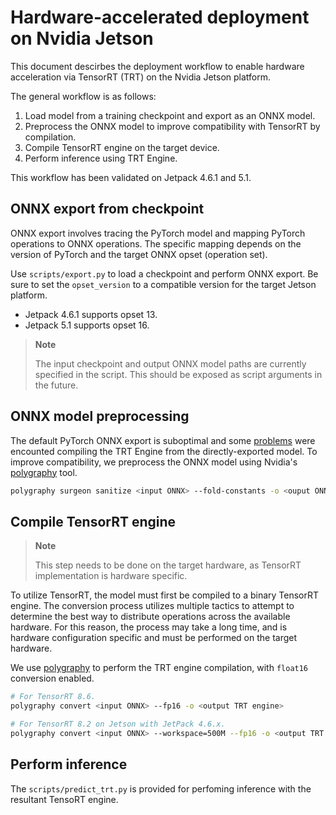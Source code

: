 # Hardware-accelerated deployment on Nvidia Jetson

This document descirbes the deployment workflow to enable hardware acceleration via TensorRT (TRT)
on the Nvidia Jetson platform.

The general workflow is as follows:

1. Load model from a training checkpoint and export as an ONNX model.
2. Preprocess the ONNX model to improve compatibility with TensorRT by compilation.
3. Compile TensorRT engine on the target device.
4. Perform inference using TRT Engine.

This workflow has been validated on Jetpack 4.6.1 and 5.1.

## ONNX export from checkpoint

ONNX export involves tracing the PyTorch model and mapping PyTorch operations to ONNX operations.
The specific mapping depends on the version of PyTorch and the target ONNX opset (operation set).

Use `scripts/export.py` to load a checkpoint and perform ONNX export. Be sure to set the
`opset_version` to a compatible version for the target Jetson platform. 
- Jetpack 4.6.1 supports opset 13.
- Jetpack 5.1 supports opset 16.

> **Note**
>
> The input checkpoint and output ONNX model paths are currently specified in the script. This
> should be exposed as script arguments in the future.

## ONNX model preprocessing

The default PyTorch ONNX export is suboptimal and some
[problems](https://github.com/onnx/onnx-tensorrt/blob/main/docs/faq.md#common-assertion-errors) were
encounted compiling the TRT Engine from the directly-exported model. To improve compatibility, we
preprocess the ONNX model using Nvidia's [polygraphy][polygraphy_git] tool.

[polygraphy_git]: https://github.com/NVIDIA/TensorRT/tree/main/tools/Polygraphy

```sh
polygraphy surgeon sanitize <input ONNX> --fold-constants -o <ouput ONNX>
```

## Compile TensorRT engine

> **Note**
>
> This step needs to be done on the target hardware, as TensorRT implementation is hardware
> specific.

To utilize TensorRT, the model must first be compiled to a binary TensorRT engine. The conversion
process utilizes multiple tactics to attempt to determine the best way to distribute operations
across the available hardware. For this reason, the process may take a long time, and is hardware
configuration specific and must be performed on the target hardware.

We use [polygraphy][polygraphy_git] to perform the TRT engine compilation, with `float16` conversion
enabled.

```sh
# For TensorRT 8.6.
polygraphy convert <input ONNX> --fp16 -o <output TRT engine>

# For TensorRT 8.2 on Jetson with JetPack 4.6.x.
polygraphy convert <input ONNX> --workspace=500M --fp16 -o <output TRT engine>
```

## Perform inference

The `scripts/predict_trt.py` is provided for perfoming inference with the resultant TensoRT engine.
